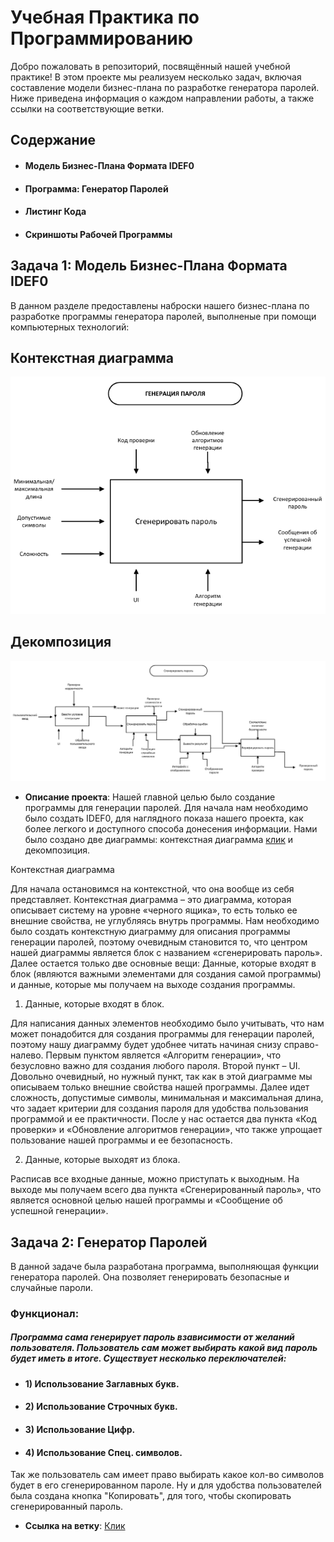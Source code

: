 # Учебная Практика по Программированию

Добро пожаловать в репозиторий, посвящённый нашей учебной практике! В этом проекте мы реализуем несколько задач, включая составление модели бизнес-плана по разработке генератора паролей. Ниже приведена информация о каждом направлении работы, а также ссылки на соответствующие ветки.

## Содержание

- #### Модель Бизнес-Плана Формата IDEF0
- #### Программа: Генератор Паролей
- #### Листинг Кода
- #### Скриншоты Рабочей Программы

## Задача 1: Модель Бизнес-Плана Формата IDEF0

В данном разделе предоставлены наброски нашего бизнес-плана по разработке программы генератора паролей, выполненые при помощи компьютерных технологий:

## Контекстная диаграмма
![Контекстная диаграмма](https://github.com/IvanVolkogonov/iwan_/blob/main/Screenshot_639.png)

## Декомпозиция
![Декомпозиция](https://github.com/IvanVolkogonov/iwan_/blob/main/Screenshot_637.png)





- **Описание проекта**: 
Нашей главной целью было создание программы для генерации паролей. Для начала нам необходимо было создать IDEF0, для наглядного показа нашего проекта, как более легкого и доступного способа донесения информации. 
Нами было создано две диаграммы: контекстная диаграмма [клик](https://github.com/IvanVolkogonov/y4ebnaya_pr/blob/main/Screenshot_637.png) и декомпозиция. 

Контекстная диаграмма

Для начала остановимся на контекстной, что она вообще из себя представляет. Контекстная диаграмма – это диаграмма, которая описывает систему на уровне «черного ящика», то есть только ее внешние свойства, не углубляясь внутрь программы. Нам необходимо было создать контекстную диаграмму для описания программы генерации паролей, поэтому очевидным становится то, что центром нашей диаграммы является блок с названием «сгенерировать пароль». Далее остается только две основные вещи:
Данные, которые входят в блок (являются важными элементами для создания самой программы) и данные, которые мы получаем на выходе создания программы.

1. Данные, которые входят в блок.

Для написания данных элементов необходимо было учитывать, что нам может понадобится для создания программы для генерации паролей, поэтому нашу диаграмму будет удобнее читать начиная снизу справо-налево. Первым пунктом является «Алгоритм генерации», что безусловно важно для создания любого пароля. Второй пункт – UI. Довольно очевидный, но нужный пункт, так как в этой диаграмме мы описываем только внешние свойства нашей программы. Далее идет сложность, допустимые символы, минимальная и максимальная длина, что задает критерии для создания пароля для удобства пользования программой и ее практичности. После у нас остается два пункта «Код проверки» и «Обновление алгоритмов генерации», что также упрощает пользование нашей программы и ее безопасность. 

2. Данные, которые выходят из блока.

Расписав все входные данные, можно приступать к выходным. На выходе мы получаем всего два пункта «Сгенерированный пароль», что является основной целью нашей программы и «Сообщение об успешной генерации».


## Задача 2: Генератор Паролей

В данной задаче была разработана программа, выполняющая функции генератора паролей. Она позволяет генерировать безопасные и случайные пароли.

### Функционал: 
##### Программа сама генерирует пароль взависимости от желаний пользователя. Пользователь сам может выбирать какой вид пароль будет иметь в итоге. Существует несколько переключателей:
- #### 1) Использование Заглавных букв.
- #### 2) Использование Строчных букв.
- #### 3) Использование Цифр.
- #### 4) Использование Спец. символов.

Так же пользователь сам имеет право выбирать какое кол-во символов будет в его сгенерированном пароле.
Ну и для удобства пользователей была создана кнопка "Копировать", для того, чтобы скопировать сгенерированный пароль.

- **Ссылка на ветку**: [Клик](https://github.com/IvanVolkogonov/y4ebnaya_pr/blob/WorkProgrammPhoto/Screenshot_635.png)


